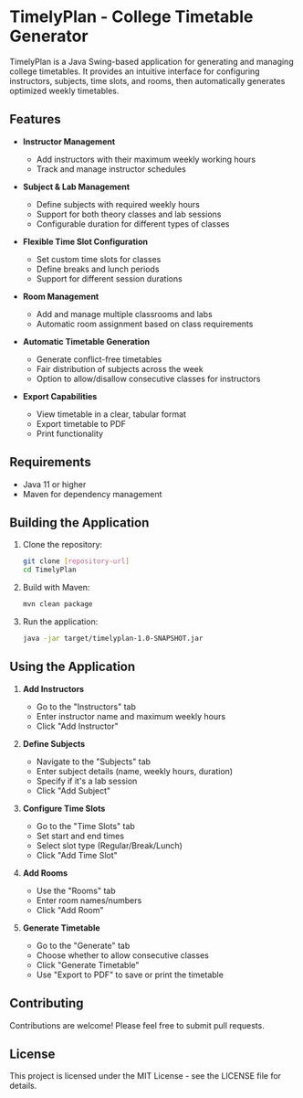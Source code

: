 # TimelyPlan - College Timetable Generator

TimelyPlan is a Java Swing-based application for generating and managing college timetables. It provides an intuitive interface for configuring instructors, subjects, time slots, and rooms, then automatically generates optimized weekly timetables.

## Features

- **Instructor Management**
  - Add instructors with their maximum weekly working hours
  - Track and manage instructor schedules

- **Subject & Lab Management**
  - Define subjects with required weekly hours
  - Support for both theory classes and lab sessions
  - Configurable duration for different types of classes

- **Flexible Time Slot Configuration**
  - Set custom time slots for classes
  - Define breaks and lunch periods
  - Support for different session durations

- **Room Management**
  - Add and manage multiple classrooms and labs
  - Automatic room assignment based on class requirements

- **Automatic Timetable Generation**
  - Generate conflict-free timetables
  - Fair distribution of subjects across the week
  - Option to allow/disallow consecutive classes for instructors

- **Export Capabilities**
  - View timetable in a clear, tabular format
  - Export timetable to PDF
  - Print functionality

## Requirements

- Java 11 or higher
- Maven for dependency management

## Building the Application

1. Clone the repository:
   ```bash
   git clone [repository-url]
   cd TimelyPlan
   ```

2. Build with Maven:
   ```bash
   mvn clean package
   ```

3. Run the application:
   ```bash
   java -jar target/timelyplan-1.0-SNAPSHOT.jar
   ```

## Using the Application

1. **Add Instructors**
   - Go to the "Instructors" tab
   - Enter instructor name and maximum weekly hours
   - Click "Add Instructor"

2. **Define Subjects**
   - Navigate to the "Subjects" tab
   - Enter subject details (name, weekly hours, duration)
   - Specify if it's a lab session
   - Click "Add Subject"

3. **Configure Time Slots**
   - Go to the "Time Slots" tab
   - Set start and end times
   - Select slot type (Regular/Break/Lunch)
   - Click "Add Time Slot"

4. **Add Rooms**
   - Use the "Rooms" tab
   - Enter room names/numbers
   - Click "Add Room"

5. **Generate Timetable**
   - Go to the "Generate" tab
   - Choose whether to allow consecutive classes
   - Click "Generate Timetable"
   - Use "Export to PDF" to save or print the timetable

## Contributing

Contributions are welcome! Please feel free to submit pull requests.

## License

This project is licensed under the MIT License - see the LICENSE file for details. 